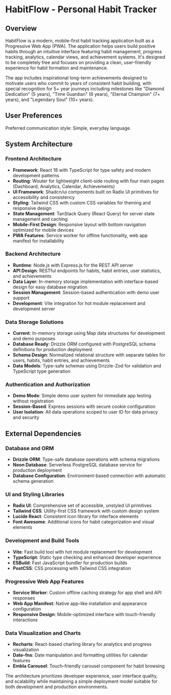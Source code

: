 # HabitFlow - Personal Habit Tracker

## Overview

HabitFlow is a modern, mobile-first habit tracking application built as a Progressive Web App (PWA). The application helps users build positive habits through an intuitive interface featuring habit management, progress tracking, analytics, calendar views, and achievement systems. It's designed to be completely free and focuses on providing a clean, user-friendly experience for habit formation and maintenance.

The app includes inspirational long-term achievements designed to motivate users who commit to years of consistent habit building, with special recognition for 5+ year journeys including milestones like "Diamond Dedication" (5 years), "Time Guardian" (6 years), "Eternal Champion" (7+ years), and "Legendary Soul" (10+ years).

## User Preferences

Preferred communication style: Simple, everyday language.

## System Architecture

### Frontend Architecture
- **Framework**: React 18 with TypeScript for type safety and modern development patterns
- **Routing**: Wouter for lightweight client-side routing with four main pages (Dashboard, Analytics, Calendar, Achievements)
- **UI Framework**: Shadcn/ui components built on Radix UI primitives for accessibility and consistency
- **Styling**: Tailwind CSS with custom CSS variables for theming and responsive design
- **State Management**: TanStack Query (React Query) for server state management and caching
- **Mobile-First Design**: Responsive layout with bottom navigation optimized for mobile devices
- **PWA Features**: Service worker for offline functionality, web app manifest for installability

### Backend Architecture
- **Runtime**: Node.js with Express.js for the REST API server
- **API Design**: RESTful endpoints for habits, habit entries, user statistics, and achievements
- **Data Layer**: In-memory storage implementation with interface-based design for easy database migration
- **Session Management**: Session-based authentication with demo user support
- **Development**: Vite integration for hot module replacement and development server

### Data Storage Solutions
- **Current**: In-memory storage using Map data structures for development and demo purposes
- **Database Ready**: Drizzle ORM configured with PostgreSQL schema definitions for production deployment
- **Schema Design**: Normalized relational structure with separate tables for users, habits, habit entries, and achievements
- **Data Models**: Type-safe schemas using Drizzle-Zod for validation and TypeScript type generation

### Authentication and Authorization
- **Demo Mode**: Simple demo user system for immediate app testing without registration
- **Session-Based**: Express sessions with secure cookie configuration
- **User Isolation**: All data operations scoped to user ID for data privacy and security

## External Dependencies

### Database and ORM
- **Drizzle ORM**: Type-safe database operations with schema migrations
- **Neon Database**: Serverless PostgreSQL database service for production deployment
- **Database Configuration**: Environment-based connection with automatic schema generation

### UI and Styling Libraries
- **Radix UI**: Comprehensive set of accessible, unstyled UI primitives
- **Tailwind CSS**: Utility-first CSS framework with custom design system
- **Lucide React**: Consistent icon library for interface elements
- **Font Awesome**: Additional icons for habit categorization and visual elements

### Development and Build Tools
- **Vite**: Fast build tool with hot module replacement for development
- **TypeScript**: Static type checking and enhanced developer experience
- **ESBuild**: Fast JavaScript bundler for production builds
- **PostCSS**: CSS processing with Tailwind CSS integration

### Progressive Web App Features
- **Service Worker**: Custom offline caching strategy for app shell and API responses
- **Web App Manifest**: Native app-like installation and appearance configuration
- **Responsive Design**: Mobile-optimized interface with touch-friendly interactions

### Data Visualization and Charts
- **Recharts**: React-based charting library for analytics and progress visualization
- **Date-fns**: Date manipulation and formatting utilities for calendar features
- **Embla Carousel**: Touch-friendly carousel component for habit browsing

The architecture prioritizes developer experience, user interface quality, and scalability while maintaining a simple deployment model suitable for both development and production environments.
